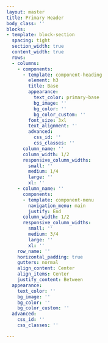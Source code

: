 ```yaml
---
layout: master
title: Primary Header
body_class: ''
blocks:
- template: block-section
  spacing: tight
  section_width: true
  content_width: true
  rows:
  - columns:
    - components:
      - template: component-heading
        element: h3
        title: Base
        appearance:
          text_color: primary-base
          bg_image: ''
          bg_color: ''
          bg_color_custom: ''
        font_size: 3xl
        text_alignment: ''
        advanced:
          css_id: ''
          css_classes: ''
      column_name: ''
      column_width: 1/2
      responsive_column_widths:
        small: ''
        medium: 1/4
        large: ''
        xl: ''
    - column_name: ''
      components:
      - template: component-menu
        navigation_menu: main
        justify: End
      column_width: 1/2
      responsive_column_widths:
        small: ''
        medium: 3/4
        large: ''
        xl: ''
    row_name: ''
    horizontal_padding: true
    gutters: normal
    align_content: Center
    align_items: Center
    justify_content: Between
  appearance:
    text_color: ''
    bg_image: ''
    bg_color: ''
    bg_color_custom: ''
  advanced:
    css_id: ''
    css_classes: ''

---
```

